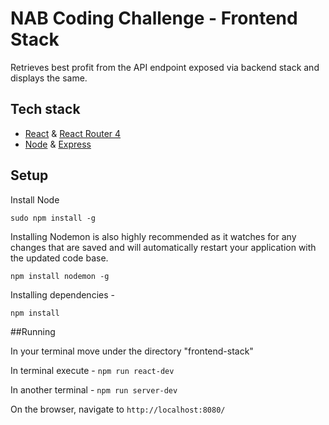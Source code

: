 # NAB Coding Challenge -  Frontend Stack
Retrieves best profit from the API endpoint exposed via backend stack and displays the same.

## Tech stack
* [React](https://github.com/facebook/react) & [React Router 4](https://github.com/ReactTraining/react-router)
* [Node](https://github.com/nodejs) & [Express](https://github.com/expressjs/express)


## Setup

Install Node
```
sudo npm install -g
```
Installing Nodemon is also highly recommended as it watches for any changes that are saved and will automatically restart your application with the updated code base.
```
npm install nodemon -g 
```

Installing dependencies -
```
npm install
```

##Running

In your terminal move under the directory "frontend-stack"

In terminal execute - ```npm run react-dev```

In another terminal - ```npm run server-dev```

On the browser, navigate to ```http://localhost:8080/```